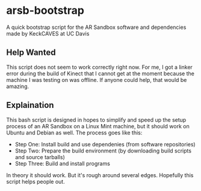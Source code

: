 # arsb-bootstrap
A quick bootstrap script for the AR Sandbox software and dependencies made by KeckCAVES at UC Davis

## Help Wanted
This script does not seem to work correctly right now. For me, I got a linker error during the build of Kinect that I cannot get at the moment because the machine I was testing on was offline. If anyone could help, that would be amazing.

## Explaination
This bash script is designed in hopes to simplify and speed up the setup process of an AR Sandbox on a Linux Mint machine, but it should work on Ubuntu and Debian as well.
The process goes like this:

* Step One: Install build and use dependenies (from software repositories)
* Step Two: Prepare the build environment (by downloading build scripts and source tarballs)
* Step Three: Build and install programs

In theory it should work. But it's rough around several edges. Hopefully this script helps people out.
